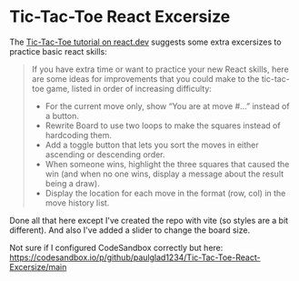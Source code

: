 # Tic-Tac-Toe React Excersize

The [Tic-Tac-Toe tutorial on react.dev](https://react.dev/learn/tutorial-tic-tac-toe) suggests some extra excersizes to practice basic react skills:
> If you have extra time or want to practice your new React skills, here are some ideas for improvements that you could make to the tic-tac-toe game, listed in order of increasing difficulty:
> - For the current move only, show “You are at move #…” instead of a button.
> - Rewrite Board to use two loops to make the squares instead of hardcoding them.
> - Add a toggle button that lets you sort the moves in either ascending or descending order.
> - When someone wins, highlight the three squares that caused the win (and when no one wins, display a message about the result being a draw).
> - Display the location for each move in the format (row, col) in the move history list.

Done all that here except I've created the repo with vite (so styles are a bit different). And also I've added a slider to change the board size.

Not sure if I configured CodeSandbox correctly but here: https://codesandbox.io/p/github/paulglad1234/Tic-Tac-Toe-React-Excersize/main
